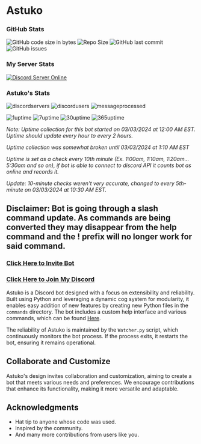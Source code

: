 # Astuko

### GitHub Stats
![GitHub code size in bytes](https://img.shields.io/github/languages/code-size/exohayvan/atsuko?style=for-the-badge)
![Repo Size](https://img.shields.io/github/repo-size/Exohayvan/atsuko?style=for-the-badge)
![GitHub last commit](https://img.shields.io/github/last-commit/exohayvan/atsuko?style=for-the-badge)
![GitHub issues](https://img.shields.io/github/issues-raw/exohayvan/atsuko?style=for-the-badge)

### My Server Stats
[![Discord Server Online](https://img.shields.io/discord/761673024004816936.svg?logo=discord&style=for-the-badge)](https://discord.gg/BYF6NTs)

### Astuko's Stats
![discordservers](https://img.shields.io/badge/Servers-39-green?style=for-the-badge)
![discordusers](https://img.shields.io/badge/Users-82214-blue?style=for-the-badge)
![messageprocessed]()

![1uptime](https://img.shields.io/badge/1Day_Uptime-51.74%25-blue?style=for-the-badge)
![7uptime](https://img.shields.io/badge/7Day_Uptime-7.39%25-blue?style=for-the-badge)
![30uptime](https://img.shields.io/badge/30Day_Uptime-1.72%25-blue?style=for-the-badge)
![365uptime](https://img.shields.io/badge/365Day_Uptime-0.14%25-blue?style=for-the-badge)

*Note: Uptime collection for this bot started on 03/03/2024 at 12:00 AM EST.*
*Uptime should update every hour to every 2 hours.*

*Uptime collection was somewhat broken until 03/03/2024 at 1:10 AM EST*

*Uptime is set as a check every 10th minute (Ex. 1:00am, 1:10am, 1:20am... 5:30am and so on), if bot is able to connect to discord API it counts bot as online and records it.*

*Update: 10-minute checks weren't very accurate, changed to every 5th-minute on 03/03/2024 at 10:30 AM EST.*

## Disclaimer: Bot is going through a slash command update. As commands are being converted they may disappear from the help command and the ! prefix will no longer work for said command.
### [Click Here to Invite Bot](https://discord.com/oauth2/authorize?client_id=407929486206566400&permissions=2199023255551&scope=bot)
### [Click Here to Join My Discord](https://discord.gg/BYF6NTs)

Astuko is a Discord bot designed with a focus on extensibility and reliability. Built using Python and leveraging a dynamic cog system for modularity, it enables easy addition of new features by creating new Python files in the `commands` directory. The bot includes a custom help interface and various commands, which can be found [Here](https://github.com/Exohayvan/atsuko/blob/main/commands/README.md).

The reliability of Astuko is maintained by the `Watcher.py` script, which continuously monitors the bot process. If the process exits, it restarts the bot, ensuring it remains operational.

## Collaborate and Customize

Astuko's design invites collaboration and customization, aiming to create a bot that meets various needs and preferences. We encourage contributions that enhance its functionality, making it more versatile and adaptable.

## Acknowledgments

- Hat tip to anyone whose code was used.
- Inspired by the community.
- And many more contributions from users like you.
